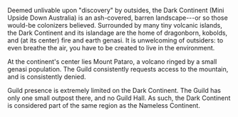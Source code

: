 Deemed unlivable upon "discovery" by outsides, the Dark Continent (Mini Upside Down Australia) is an ash-covered, barren landscape---or so those would-be colonizers believed. Surrounded by many tiny volcanic islands, the Dark Continent and its islandage are the home of dragonborn, kobolds, and (at its center) fire and earth genasi. It is unwelcoming of outsiders: to even breathe the air, you have to be created to live in the environment.

At the continent's center lies Mount Pataro, a volcano ringed by a small genasi population. The Guild consistently requests access to the mountain, and is consistently denied.

Guild presence is extremely limited on the Dark Continent. The Guild has only one small outpost there, and no Guild Hall. As such, the Dark Continent is considered part of the same region as the Nameless Continent.